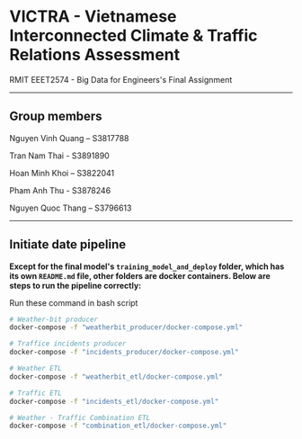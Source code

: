 # VICTRA - Vietnamese Interconnected Climate & Traffic Relations Assessment

RMIT EEET2574 - Big Data for Engineers's Final Assignment

---

## Group members

Nguyen Vinh Quang – S3817788

Tran Nam Thai - S3891890

Hoan Minh Khoi – S3822041

Pham Anh Thu - S3878246

Nguyen Quoc Thang – S3796613

---

## Initiate date pipeline

**Except for the final model's `training_model_and_deploy` folder, which has its own `README.md` file, other folders are docker containers. Below are steps to run the pipeline correctly:**

Run these command in bash script

```bash
# Weather-bit producer
docker-compose -f "weatherbit_producer/docker-compose.yml"

# Traffice incidents producer
docker-compose -f "incidents_producer/docker-compose.yml"

# Weather ETL
docker-compose -f "weatherbit_etl/docker-compose.yml"

# Traffic ETL
docker-compose -f "incidents_etl/docker-compose.yml"

# Weather - Traffic Combination ETL
docker-compose -f "combination_etl/docker-compose.yml"
```
